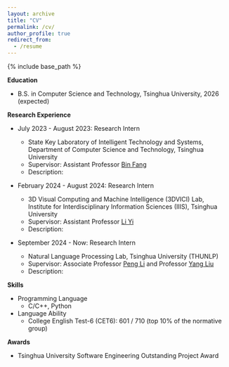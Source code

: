 ```yaml
---
layout: archive
title: "CV"
permalink: /cv/
author_profile: true
redirect_from:
  - /resume
---
```


{% include base_path %}

**Education**

<!-- * Ph.D in Version Control Theory, GitHub University, 2018 (expected) -->
<!-- * M.S. in Jekyll, GitHub University, 2014 -->
* B.S. in Computer Science and Technology, Tsinghua University, 2026 (expected)

**Research Experience**

* July 2023 - August 2023: Research Intern
  * State Key Laboratory of Intelligent Technology and Systems, Department of Computer Science and Technology, Tsinghua University
  * Supervisor: Assistant Professor <a href="https://scholar.google.com/citations?user=5G47IcIAAAAJ&hl=zh-CN">Bin Fang</a>
  * Description: 

* February 2024 - August 2024: Research Intern
  * 3D Visual Computing and Machine Intelligence (3DVICI) Lab, Institute for Interdisciplinary Information Sciences (IIIS), Tsinghua University
  * Supervisor: Assistant Professor <a href="https://ericyi.github.io/">Li Yi</a>
  * Description: 

* September 2024 - Now: Research Intern
  * Natural Language Processing Lab, Tsinghua University (THUNLP)
  * Supervisor: Associate Professor <a href="https://lpeng.net/">Peng Li</a> and Professor <a href="https://nlp.csai.tsinghua.edu.cn/~ly/">Yang Liu</a>
  * Description: 

<!-- * Spring 2024: Academic Pages Collaborator
  * GitHub University
  * Duties includes: Updates and improvements to template
  * Supervisor: The Users

* Fall 2015: Research Assistant
  * GitHub University
  * Duties included: Merging pull requests
  * Supervisor: Professor Hub

* Summer 2015: Research Assistant
  * GitHub University
  * Duties included: Tagging issues
  * Supervisor: Professor Git -->
  
**Skills**

* Programming Language
  * C/C++, Python
* Language Ability
  * College English Test-6 (CET6): 601 / 710 (top 10% of the normative group)

**Awards**

* Tsinghua University Software Engineering Outstanding Project Award

<!-- Publications
======
  <ul>{% for post in site.publications reversed %}
    {% include archive-single-cv.html %}
  {% endfor %}</ul>
  
Talks
======
  <ul>{% for post in site.talks reversed %}
    {% include archive-single-talk-cv.html  %}
  {% endfor %}</ul>
  
Teaching
======
  <ul>{% for post in site.teaching reversed %}
    {% include archive-single-cv.html %}
  {% endfor %}</ul>
  
Service and leadership
======
* Currently signed in to 43 different slack teams -->
